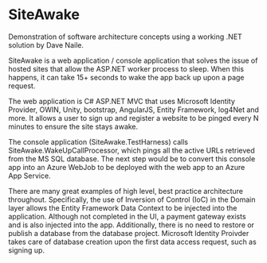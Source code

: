 # SiteAwake
Demonstration of software architecture concepts using a working .NET solution by Dave Naile.

SiteAwake is a web application / console application that solves the issue of hosted sites that allow the ASP.NET worker process to sleep. When this happens, it can take 15+ seconds to wake the app back up upon a page request. 

The web application is C# ASP.NET MVC that uses Microsoft Identity Provider, OWIN, Unity, bootstrap, AngularJS, Entity Framework, log4Net and more. It allows a user to sign up and register a website to be pinged every N minutes to ensure the site stays awake.

The console application (SiteAwake.TestHarness) calls SiteAwake.WakeUpCallProcessor, which pings all the active URLs retrieved from the MS SQL database. The next step would be to convert this console app into an Azure WebJob to be deployed with the web app to an Azure App Service.

There are many great examples of high level, best practice architecture throughout. Specifically, the use of Inversion of Control (IoC) in the Domain layer allows the Entity Framework Data Context to be injected into the application. Although not completed in the UI, a payment gateway exists and is also injected into the app. Additionally, there is no need to restore or publish a database from the database project. Microsoft Identity Proivder takes care of database creation upon the first data access request, such as signing up.
